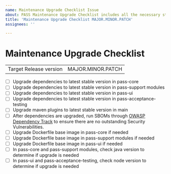 ```yaml
---
name: Maintenance Upgrade Checklist Issue
about: PASS Maintenance Upgrade Checklist includes all the necessary steps when doing a maintenance upgrade of PASS.
title: 'Maintenance Upgrade Checklist MAJOR.MINOR.PATCH'
assignees: ''

---
```


# Maintenance Upgrade Checklist

|                        |                            |
|------------------------|----------------------------|
| Target Release version | MAJOR.MINOR.PATCH          |

- [ ] Upgrade dependencies to latest stable version in pass-core
- [ ] Upgrade dependencies to latest stable version in pass-support modules
- [ ] Upgrade dependencies to latest stable version in pass-ui
- [ ] Upgrade dependencies to latest stable version in pass-acceptance-testing
- [ ] Upgrade maven plugins to latest stable version in main
- [ ] After dependencies are upgraded, run SBOMs through [OWASP Dependency Track](https://owasp.org/www-project-dependency-track/)
to ensure there are no outstanding Security Vulnerabilities.
- [ ] Upgrade Dockerfile base image in pass-core if needed
- [ ] Upgrade Dockerfile base image in pass-support modules if needed
- [ ] Upgrade Dockerfile base image in pass-ui if needed
- [ ] In pass-core and pass-support modules, check java version to determine if upgrade is needed
- [ ] In pass-ui and pass-acceptance-testing, check node version to determine if upgrade is needed